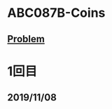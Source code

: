 # ABC087B-Coins

[Problem](https://atcoder.jp/contests/abc087/tasks/abc087_b)
---
# 1回目
## 2019/11/08